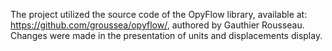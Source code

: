 
The project utilized the source code of the OpyFlow library, available at: https://github.com/groussea/opyflow/, authored by Gauthier Rousseau. Changes were made in the presentation of units and displacements display.